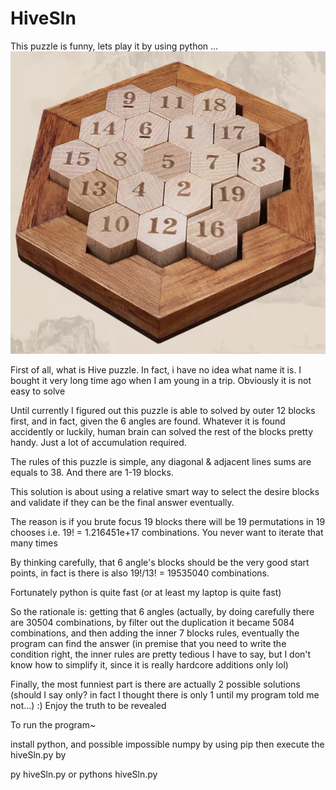 # HiveSln
This puzzle is funny, lets play it by using python ...
![alt text](https://github.com/skltfz/HiveSln/blob/main/hive-sumallto38.png?raw=true)
 
First of all, what is Hive puzzle. In fact, i have no idea what name it is. I bought it very long time ago when I am young in a trip. Obviously it is not easy to solve

Until currently I figured out this puzzle is able to solved by outer 12 blocks first, and in fact, given the 6 angles are found. Whatever it is found accidently or luckily, human brain can solved the rest of the blocks pretty handy. Just a lot of accumulation required.

The rules of this puzzle is simple, any diagonal & adjacent lines sums are equals to 38. And there are 1-19 blocks.

This solution is about using a relative smart way to select the desire blocks and validate if they can be the final answer eventually.

The reason is if you brute focus 19 blocks there will be 19 permutations in 19 chooses i.e. 19! = 1.216451e+17 combinations. You never want to iterate that many times 

By thinking carefully, that 6 angle's blocks should be the very good start points, in fact is there is also 19!/13! = 19535040 combinations.

Fortunately python is quite fast (or at least my laptop is quite fast)

So the rationale is: getting that 6 angles (actually, by doing carefully there are 30504 combinations, by filter out the duplication it became 5084 combinations, and then adding the inner 7 blocks rules, eventually the program can find the answer (in premise that you need to write the condition right, the inner rules are pretty tedious I have to say, but I don't know how to simplify it, since it is really hardcore additions only lol)

Finally, the most funniest part is there are actually 2 possible solutions (should I say only? in fact I thought there is only 1 until my program told me not...) :) Enjoy the truth to be revealed

To run the program~

install python, and possible impossible numpy by using pip then execute the hiveSln.py by

py hiveSln.py or pythons hiveSln.py
